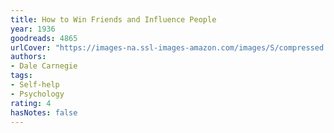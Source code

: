 ```yaml
---
title: How to Win Friends and Influence People
year: 1936
goodreads: 4865
urlCover: "https://images-na.ssl-images-amazon.com/images/S/compressed.photo.goodreads.com/books/1442726934i/4865.jpg"
authors:
- Dale Carnegie
tags:
- Self-help
- Psychology
rating: 4
hasNotes: false
---
```


